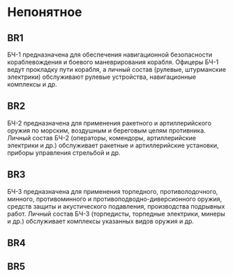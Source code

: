# Непонятное

## BR1
БЧ-1 предназначена для обеспечения навигационной безопасности кораблевождения и боевого маневрирования корабля. Офицеры БЧ-1 ведут прокладку пути корабля, а личный состав (рулевые, штурманские электрики) обслуживают рулевые устройства, навигационные комплексы и др.

## BR2
 БЧ-2 предназначена для применения ракетного и артиллерийского оружия по морским, воздушным и береговым целям противника. Личный состав БЧ-2 (операторы, комендоры, артиллерийские электрики и др.) обслуживает ракетные и артиллерийские установки, приборы управления стрельбой и др.
 
## BR3
БЧ-З предназначена для применения торпедного, противолодочного, минного, противоминного и противоподводно-диверсионного оружия, средств защиты и акустического подавления, производства подрывных работ. Личный состав БЧ-З (торпедисты, торпедные электрики, минеры и др.) обслуживает комплексы указанных видов оружия и др.

## BR4


## BR5